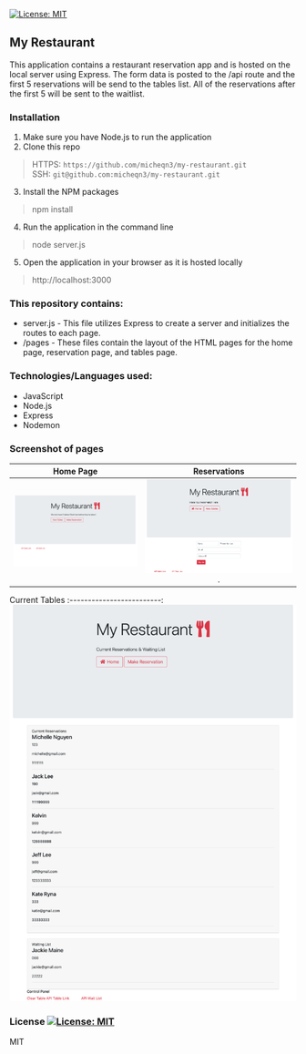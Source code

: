 [![License: MIT](https://img.shields.io/badge/License-MIT-yellow.svg)](https://opensource.org/licenses/MIT)
## My Restaurant

This application contains a restaurant reservation app and is hosted on the local server using Express.
The form data is posted to the /api route and the first 5 reservations will be send to the tables list. All of the
reservations after the first 5 will be sent to the waitlist.


### Installation 

1. Make sure you have Node.js to run the application
2. Clone this repo
> HTTPS: `https://github.com/micheqn3/my-restaurant.git` <br>
> SSH: `git@github.com:micheqn3/my-restaurant.git`
3. Install the NPM packages
> npm install
4. Run the application in the command line 
> node server.js
5. Open the application in your browser as it is hosted locally
> http://localhost:3000

### This repository contains: 

  - server.js - This file utilizes Express to create a server and initializes the routes to each page.
  - /pages - These files contain the layout of the HTML pages for the home page, reservation page, and tables page.


### Technologies/Languages used: 

  - JavaScript
  - Node.js 
  - Express
  - Nodemon

### Screenshot of pages

Home Page            |  Reservations   
:-------------------------:|:-------------------------: 
![Home page](/Assets/screenshot-1.png)  |  ![Reservations](/Assets/screenshot-2.png). 

Current Tables
:-------------------------:
![Tables](/Assets/screenshot-3.png)


### License [![License: MIT](https://img.shields.io/badge/License-MIT-yellow.svg)](https://opensource.org/licenses/MIT)

MIT 
